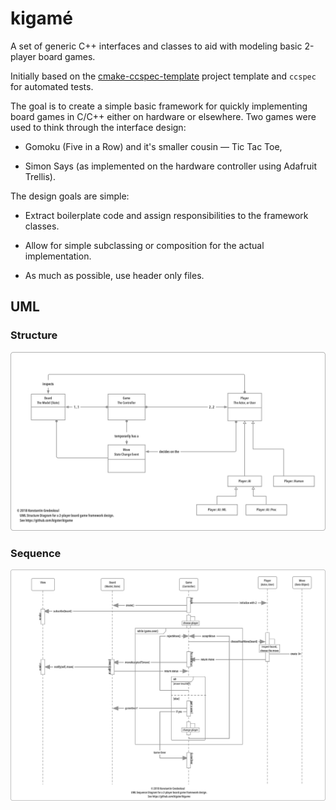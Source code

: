 # kigamé 

A set of generic C++ interfaces and classes to aid with modeling basic 2-player board games.

Initially based on the [cmake-ccspec-template](https://github.com/kigster/cmake-ccspec-template) project template and `ccspec` for automated tests.

The goal is to create a simple basic framework for quickly implementing board games in C/C++ 
either on hardware or elsewhere. Two games were used to think through the interface design:
 
  * Gomoku (Five in a Row) and it's smaller cousin — Tic Tac Toe,

  * Simon Says (as implemented on the hardware controller using Adafruit Trellis).

The design goals are simple:

  * Extract boilerplate code and assign responsibilities to the framework classes.

  * Allow for simple subclassing or composition for the actual implementation.

  * As much as possible, use header only files.

## UML

### Structure

![structure](doc/images/kigame-uml-structure.png)

### Sequence

![structure](doc/images/kigame-uml-seq.png)

